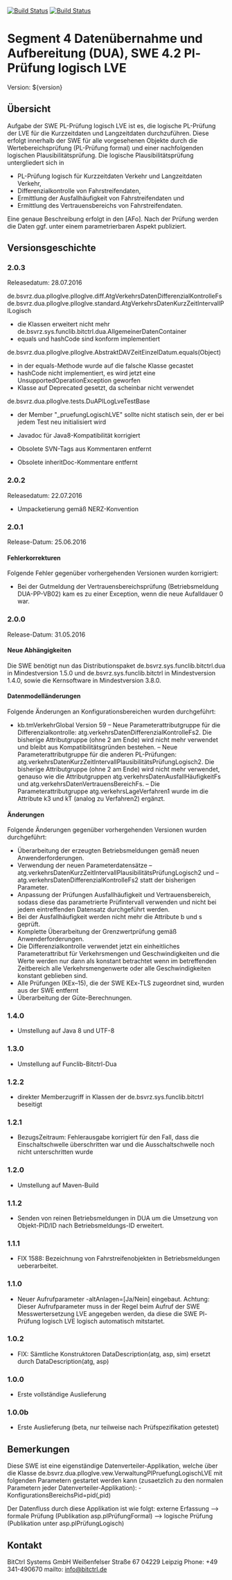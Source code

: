 [![Build Status](https://travis-ci.org/bitctrl/de.bsvrz.dua.plloglve.svg?branch=master)](https://travis-ci.org/bitctrl/de.bsvrz.dua.plloglve)
[![Build Status](https://api.bintray.com/packages/bitctrl/maven/de.bsvrz.dua.plloglve/images/download.svg)](https://bintray.com/bitctrl/maven/de.bsvrz.dua.plloglve)

# Segment 4 Datenübernahme und Aufbereitung (DUA), SWE 4.2 Pl-Prüfung logisch LVE

Version: ${version}

## Übersicht

Aufgabe der SWE PL-Prüfung logisch LVE ist es, die logische PL-Prüfung der LVE für die
Kurzzeitdaten und Langzeitdaten durchzuführen. Diese erfolgt innerhalb der SWE für alle
vorgesehenen Objekte durch die Wertebereichsprüfung (PL-Prüfung formal) und einer nachfolgenden
logischen Plausibilitätsprüfung. Die logische Plausibilitätsprüfung untergliedert sich in

- PL-Prüfung logisch für Kurzzeitdaten Verkehr und Langzeitdaten Verkehr,
- Differenzialkontrolle von Fahrstreifendaten,
- Ermittlung der Ausfallhäufigkeit von Fahrstreifendaten und
- Ermittlung des Vertrauensbereichs von Fahrstreifendaten.

Eine genaue Beschreibung erfolgt in den [AFo]. Nach der Prüfung werden die Daten ggf. unter
einem parametrierbaren Aspekt publiziert.


## Versionsgeschichte

### 2.0.3

Releasedatum: 28.07.2016

de.bsvrz.dua.plloglve.plloglve.diff.AtgVerkehrsDatenDifferenzialKontrolleFs
de.bsvrz.dua.plloglve.plloglve.standard.AtgVerkehrsDatenKurzZeitIntervallPlLogisch

- die Klassen erweitert nicht mehr de.bsvrz.sys.funclib.bitctrl.dua.AllgemeinerDatenContainer
- equals und hashCode sind konform implementiert

de.bsvrz.dua.plloglve.plloglve.AbstraktDAVZeitEinzelDatum.equals(Object)
- in der equals-Methode wurde auf die falsche Klasse gecastet
- hashCode nicht implementiert, es wird jetzt eine UnsupportedOperationException geworfen
- Klasse auf Deprecated gesetzt, da scheinbar nicht verwendet

de.bsvrz.dua.plloglve.tests.DuAPlLogLveTestBase
- der Member "_pruefungLogischLVE" sollte nicht statisch sein, der er bei jedem Test neu initialisiert wird

- Javadoc für Java8-Kompatibilität korrigiert
- Obsolete SVN-Tags aus Kommentaren entfernt
- Obsolete inheritDoc-Kommentare entfernt

### 2.0.2

Releasedatum: 22.07.2016

- Umpacketierung gemäß NERZ-Konvention
  
### 2.0.1

Release-Datum: 25.06.2016

#### Fehlerkorrekturen

Folgende Fehler gegenüber vorhergehenden Versionen wurden korrigiert:

- Bei der Gutmeldung der Vertrauensbereichsprüfung (Betriebsmeldung
  DUA-PP-VB02) kam es zu einer Exception, wenn die neue Aufalldauer 0 war.

### 2.0.0

Release-Datum: 31.05.2016

#### Neue Abhängigkeiten

Die SWE benötigt nun das Distributionspaket de.bsvrz.sys.funclib.bitctrl.dua
in Mindestversion 1.5.0 und de.bsvrz.sys.funclib.bitctrl in Mindestversion 1.4.0,
sowie die Kernsoftware in Mindestversion 3.8.0.

#### Datenmodelländerungen

Folgende Änderungen an Konfigurationsbereichen wurden durchgeführt:
- kb.tmVerkehrGlobal Version 59
– Neue Parameterattributgruppe für die Differenzialkontrolle:
  atg.verkehrsDatenDifferenzialKontrolleFs2. Die bisherige Attributgruppe
 (ohne 2 am Ende) wird nicht mehr verwendet und bleibt aus
  Kompatibilitätsgründen bestehen.
– Neue Parameterattributgruppe für die anderen PL-Prüfungen:
  atg.verkehrsDatenKurzZeitIntervallPlausibilitätsPrüfungLogisch2.
  Die bisherige Attributgruppe (ohne 2 am Ende) wird nicht mehr verwendet,
  genauso wie die Attributgruppen atg.verkehrsDatenAusfallHäufigkeitFs
  und atg.verkehrsDatenVertrauensBereichFs.
– Die Parameterattributgruppe atg.verkehrsLageVerfahren1 wurde im die
  Attribute k3 und kT (analog zu Verfahren2) ergänzt.

#### Änderungen

Folgende Änderungen gegenüber vorhergehenden Versionen wurden durchgeführt:

- Überarbeitung der erzeugten Betriebsmeldungen gemäß neuen Anwenderforderungen.
- Verwendung der neuen Parameterdatensätze
  – atg.verkehrsDatenKurzZeitIntervallPlausibilitätsPrüfungLogisch2
    und
  – atg.verkehrsDatenDifferenzialKontrolleFs2 statt der bisherigen Parameter.
- Anpassung der Prüfungen Ausfallhäufigkeit und Vertrauensbereich, sodass diese
  das parametrierte Prüfintervall verwenden und nicht bei jedem eintreffenden Datensatz
  durchgeführt werden.
- Bei der Ausfallhäufigkeit werden nicht mehr die Attribute b und s geprüft.
- Komplette Überarbeitung der Grenzwertprüfung gemäß Anwenderforderungen.
- Die Differenzialkontrolle verwendet jetzt ein einheitliches Parameterattribut für
  Verkehrsmengen und Geschwindigkeiten und die Werte werden nur dann als konstant
  betrachtet wenn im betreffenden Zeitbereich alle Verkehrsmengenwerte oder
  alle Geschwindigkeiten konstant geblieben sind.
- Alle Prüfungen (KEx–15), die der SWE KEx-TLS zugeordnet sind, wurden aus
  der SWE entfernt
- Überarbeitung der Güte-Berechnungen.

### 1.4.0

- Umstellung auf Java 8 und UTF-8

### 1.3.0

- Umstellung auf Funclib-Bitctrl-Dua

### 1.2.2

- direkter Memberzugriff in Klassen der de.bsvrz.sys.funclib.bitctrl beseitigt

### 1.2.1

- BezugsZeitraum: Fehlerausgabe korrigiert für den Fall, dass die Einschaltschwelle überschritten war und 
  die Ausschaltschwelle noch nicht unterschritten wurde

### 1.2.0

- Umstellung auf Maven-Build

### 1.1.2

- Senden von reinen Betriebsmeldungen in DUA um die Umsetzung von Objekt-PID/ID nach
  Betriebsmeldungs-ID erweitert.  

### 1.1.1

- FIX 1588: Bezeichnung von Fahrstreifenobjekten in Betriebsmeldungen ueberarbeitet.

### 1.1.0

- Neuer Aufrufparameter -altAnlagen=[Ja/Nein] eingebaut. Achtung: Dieser Aufrufparameter 
  muss in der Regel beim Aufruf der SWE Messwertersetzung LVE angegeben werden, da diese die 
  SWE Pl-Prüfung logisch LVE logisch automatisch mitstartet.

### 1.0.2

- FIX: Sämtliche Konstruktoren DataDescription(atg, asp, sim) ersetzt durch
       DataDescription(atg, asp)

### 1.0.0

- Erste vollständige Auslieferung

### 1.0.0b

- Erste Auslieferung (beta, nur teilweise nach Prüfspezifikation getestet)


## Bemerkungen

Diese SWE ist eine eigenständige Datenverteiler-Applikation, welche über die Klasse
de.bsvrz.dua.plloglve.vew.VerwaltungPlPruefungLogischLVE mit folgenden Parametern gestartet werden kann
(zusaetzlich zu den normalen Parametern jeder Datenverteiler-Applikation):
	-KonfigurationsBereichsPid=pid(,pid)

Der Datenfluss durch diese Applikation ist wie folgt:
externe Erfassung 
	--> formale Prüfung (Publikation asp.plPrüfungFormal) 
		-->	logische Prüfung (Publikation unter asp.plPrüfungLogisch)
	


## Kontakt

BitCtrl Systems GmbH
Weißenfelser Straße 67
04229 Leipzig
Phone: +49 341-490670
mailto: info@bitctrl.de
